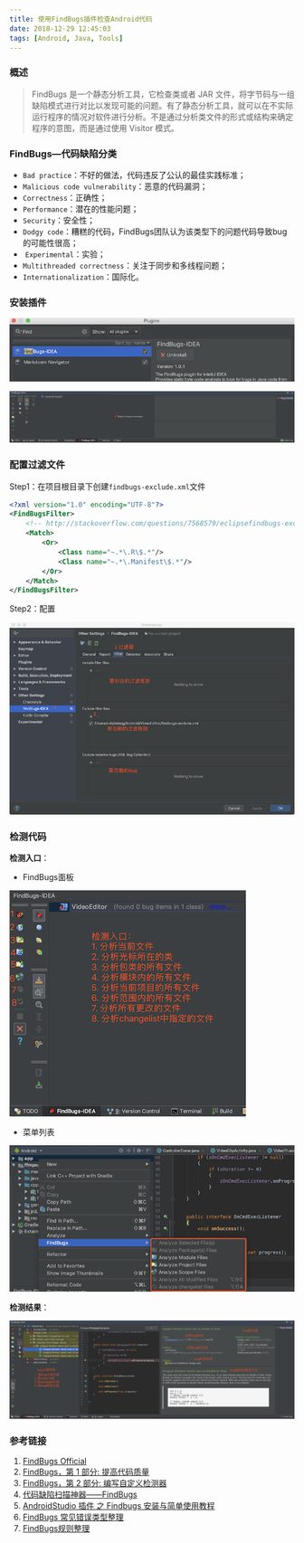 ```yaml
---
title: 使用FindBugs插件检查Android代码
date: 2018-12-29 12:45:03
tags: [Android, Java, Tools]
---
```


### 概述

>FindBugs 是一个静态分析工具，它检查类或者 JAR 文件，将字节码与一组缺陷模式进行对比以发现可能的问题。有了静态分析工具，就可以在不实际运行程序的情况对软件进行分析。不是通过分析类文件的形式或结构来确定程序的意图，而是通过使用 Visitor 模式。

<!--more-->

### FindBugs—代码缺陷分类

- `Bad practice`：不好的做法，代码违反了公认的最佳实践标准；
- `Malicious code vulnerability`：恶意的代码漏洞；
- `Correctness`：正确性；
- `Performance`：潜在的性能问题；
- `Security`：安全性；
- `Dodgy code`：糟糕的代码，FindBugs团队认为该类型下的问题代码导致bug的可能性很高；
- &nbsp;`Experimental`：实验；
- `Multithreaded correctness`：关注于同步和多线程问题；
- `Internationalization`：国际化。

### 安装插件

![install-plugin](android-findbugs-plugin-usage/install-plugin.png)

![find-bugs-pane](android-findbugs-plugin-usage/find-bugs-pane.png)

### 配置过滤文件

Step1：在项目根目录下创建`findbugs-exclude.xml`文件

```xml
<?xml version="1.0" encoding="UTF-8"?>
<FindBugsFilter>
    <!-- http://stackoverflow.com/questions/7568579/eclipsefindbugs-exclude-filter-files-doesnt-work -->
    <Match>
        <Or>
            <Class name="~.*\.R\$.*"/>
            <Class name="~.*\.Manifest\$.*"/>
        </Or>
    </Match>
</FindBugsFilter>
```

Step2：配置

![find-bugs-exclude](android-findbugs-plugin-usage/find-bugs-exclude.png)

### 检测代码

**检测入口**：

- FindBugs面板

![find-bugs-entry1](android-findbugs-plugin-usage/find-bugs-entry1.png)

- 菜单列表

![find-bugs-entry2](android-findbugs-plugin-usage/find-bugs-entry2.png)

**检测结果**：

![find-bugs-result](android-findbugs-plugin-usage/find-bugs-result.png)



### 参考链接

1. [FindBugs Official](http://findbugs.sourceforge.net/)
2. [FindBugs，第 1 部分: 提高代码质量](https://www.ibm.com/developerworks/cn/java/j-findbug1/index.html?mhq=findbugs&mhsrc=ibmsearch_a)
3. [FindBugs，第 2 部分: 编写自定义检测器](https://www.ibm.com/developerworks/cn/java/j-findbug2/index.html?mhq=findbugs&mhsrc=ibmsearch_a)
4. [代码缺陷扫描神器——FindBugs](https://www.jianshu.com/p/bc27857c89e4)
5. [AndroidStudio 插件 之 Findbugs 安装与简单使用教程](https://blog.csdn.net/u013132758/article/details/70187846)
6. [FindBugs 常见错误类型整理](https://zdran.com/20180717.html)
7. [FindBugs规则整理](https://blog.csdn.net/jdsjlzx/article/details/21472253)

